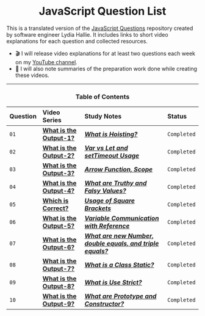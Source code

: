 <h1 align="center">JavaScript Question List</h1>
<p>
This is a translated version of the <a href="https://github.com/lydiahallie/javascript-questions">JavaScript Questions</a> repository created by software engineer Lydia Hallie. It includes links to short video explanations for each question and collected resources.
</p>

- :clapper: I will release video explanations for at least two questions each week on my <a href="https://www.youtube.com/c/OzanTekin">YouTube channel</a>.
- :pencil: I will also note summaries of the preparation work done while creating these videos.

<hr/>

<h3 align="center"> Table of Contents </h3>

| Question | Video Series                                      | Study Notes                                                                            | Status       |
| :-------- | :------------------------------------------------ | :------------------------------------------------------------------------------------- | :----------- |
| `01`      | **[What is the Output-1?](https://youtu.be/GSVvqtEa2MY)** | ***[What is Hoisting?](https://github.com/ozantekin/javascript-sorular/tree/main/Sorular/01_Cikti_Nedir)*** | `Completed`   |
| `02`      | **[What is the Output-2?](https://youtu.be/tBYI4-t_vcY)** | ***[Var vs Let and setTimeout Usage](https://github.com/ozantekin/javascript-sorular/tree/main/Sorular/02-Cikti_Nedir)*** | `Completed`   |
| `03`      | **[What is the Output-3?](https://youtu.be/x6sLesK6Tvo)** | ***[Arrow Function, Scope](https://github.com/ozantekin/javascript-sorular/tree/main/Sorular/03-Cikti_Nedir)*** | `Completed`   |
| `04`      | **[What is the Output-4?](https://www.youtube.com/watch?v=YxUubV1gcvg&ab_channel=OzanTekin)** | ***[What are Truthy and Falsy Values?](https://github.com/ozantekin/javascript-sorular/tree/main/Sorular/04_Cikti_Nedir)*** | `Completed`   |
| `05`      | **[Which is Correct?](https://www.youtube.com/watch?v=ZIqVzSf3zY0&ab_channel=OzanTekin)** | ***[Usage of Square Brackets](https://github.com/ozantekin/javascript-sorular/tree/main/Sorular/05_Hangisi_Dogru)*** | `Completed`   |
| `06`      | **[What is the Output-5?](https://youtu.be/YF3w553Uo-Q)** | ***[Variable Communication with Reference](https://github.com/ozantekin/javascript-sorular/tree/main/Sorular/06-Cikti_Nedir)*** | `Completed`   |
| `07`      | **[What is the Output-6?](https://www.youtube.com/watch?v=uZ8X7U_BLl4&ab_channel=OzanTekin)** | ***[What are new Number, double equals, and triple equals?](https://github.com/ozantekin/javascript-sorular/tree/main/Sorular/07_Cikti_Nedir)*** | `Completed`   |
| `08`      | **[What is the Output-7?](https://youtu.be/_MNmSIG7JA0)** | ***[What is a Class Static?](https://github.com/ozantekin/javascript-sorular/tree/main/Sorular/08_Cikti_Nedir)*** | `Completed`   |
| `09`      | **[What is the Output-8?](https://youtu.be/igInuHXJruE)** | ***[What is Use Strict?](https://github.com/ozantekin/javascript-sorular/tree/main/Sorular/09_Cikti_Nedir)*** | `Completed`   |
| `10`      | **[What is the Output-9?](https://youtu.be/J8zGz77l4NE)** | ***[What are Prototype and Constructor?](https://github.com/ozantekin/javascript-sorular/tree/main/Sorular/10-Cikti_Nedir)*** | `Completed`   |
